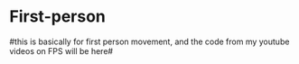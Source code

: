 # First-person
#this is basically for first person movement, and the code from my youtube videos on FPS will be here#


